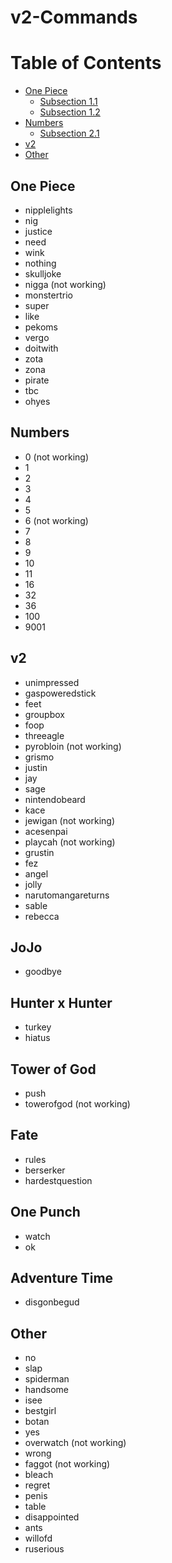 # v2-Commands


# Table of Contents
- [One Piece](#one-piece)
  - [Subsection 1.1](#subsection-11)
  - [Subsection 1.2](#subsection-12)
- [Numbers](#numbers)
  - [Subsection 2.1](#subsection-21)
- [v2](#v2)
- [Other](#other)

## One Piece
- nipplelights
- nig
- justice
- need
- wink
- nothing
- skulljoke
- nigga (not working)
- monstertrio
- super
- like
- pekoms
- vergo
- doitwith
- zota
- zona
- pirate
- tbc
- ohyes



## Numbers
- 0 (not working)
- 1
- 2
- 3
- 4
- 5
- 6 (not working)
- 7
- 8
- 9
- 10
- 11
- 16
- 32
- 36
- 100
- 9001


## v2
- unimpressed
- gaspoweredstick
- feet
- groupbox
- foop
- threeagle
- pyrobloin (not working)
- grismo
- justin
- jay
- sage
- nintendobeard
- kace
- jewigan (not working)
- acesenpai
- playcah (not working)
- grustin
- fez
- angel
- jolly
- narutomangareturns
- sable
- rebecca

## JoJo
- goodbye

## Hunter x Hunter
- turkey
- hiatus

## Tower of God
- push
- towerofgod (not working)

## Fate
- rules
- berserker
- hardestquestion

## One Punch
- watch
- ok

## Adventure Time
- disgonbegud

## Other
- no
- slap
- spiderman
- handsome
- isee
- bestgirl
- botan
- yes
- overwatch (not working)
- wrong
- faggot (not working)
- bleach
- regret
- penis
- table
- disappointed
- ants
- willofd
- ruserious
